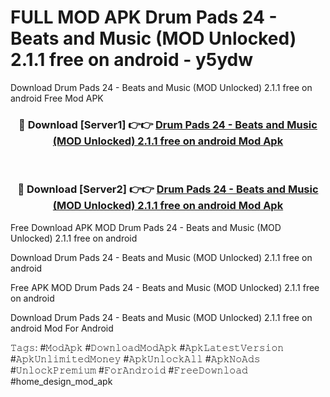 # FULL MOD APK Drum Pads 24 - Beats and Music (MOD Unlocked) 2.1.1 free on android - y5ydw
Download Drum Pads 24 - Beats and Music (MOD Unlocked) 2.1.1 free on android Free Mod APK

<div align="center">
<h3>🔴 Download [Server1] 👉👉 <a href="https://apk-comot.site?title=Drum_Pads_24_-_Beats_and_Music_(MOD_Unlocked)_2.1.1_free_on_android">Drum Pads 24 - Beats and Music (MOD Unlocked) 2.1.1 free on android Mod Apk</a></h3><br>

<h3>🔴 Download [Server2] 👉👉 <a href="https://apk-comot.site?title=Drum_Pads_24_-_Beats_and_Music_(MOD_Unlocked)_2.1.1_free_on_android">Drum Pads 24 - Beats and Music (MOD Unlocked) 2.1.1 free on android Mod Apk</a></h3>
</div>


Free Download APK MOD Drum Pads 24 - Beats and Music (MOD Unlocked) 2.1.1 free on android

Download Drum Pads 24 - Beats and Music (MOD Unlocked) 2.1.1 free on android 

Free APK MOD Drum Pads 24 - Beats and Music (MOD Unlocked) 2.1.1 free on android 

Download Drum Pads 24 - Beats and Music (MOD Unlocked) 2.1.1 free on android Mod For Android

𝚃𝚊𝚐𝚜: #𝙼𝚘𝚍𝙰𝚙𝚔 #𝙳𝚘𝚠𝚗𝚕𝚘𝚊𝚍𝙼𝚘𝚍𝙰𝚙𝚔 #𝙰𝚙𝚔𝙻𝚊𝚝𝚎𝚜𝚝𝚅𝚎𝚛𝚜𝚒𝚘𝚗 #𝙰𝚙𝚔𝚄𝚗𝚕𝚒𝚖𝚒𝚝𝚎𝚍𝙼𝚘𝚗𝚎𝚢 #𝙰𝚙𝚔𝚄𝚗𝚕𝚘𝚌𝚔𝙰𝚕𝚕 #𝙰𝚙𝚔𝙽𝚘𝙰𝚍𝚜 #𝚄𝚗𝚕𝚘𝚌𝚔𝙿𝚛𝚎𝚖𝚒𝚞𝚖 #𝙵𝚘𝚛𝙰𝚗𝚍𝚛𝚘𝚒𝚍 #𝙵𝚛𝚎𝚎𝙳𝚘𝚠𝚗𝚕𝚘𝚊𝚍 #home_design_mod_apk